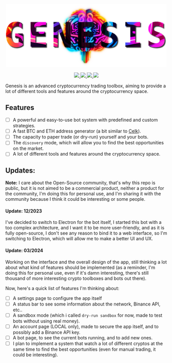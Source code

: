 <p align="center">
    <a href="https://github.com/cybearl/genesis" target="_blank">
        <img src="https://raw.githubusercontent.com/cybearl/genesis/main/assets/logo.png" alt="Genesis logo" width="500px">
    </a>
</p>

<p align="center">
    <a href="https://github.com/cybearl/genesis/blob/main/package.json" target="_blank">
        <img src="https://img.shields.io/github/package-json/v/cybearl/genesis?color=FDD384&style=flat-square">
    </a>
    <a href="https://github.com/yoratoni" target="_blank">
        <img src="https://img.shields.io/badge/made%20by-Yoratoni-858FF0?style=flat-square">
    </a>
    <a href="https://github.com/cybearl/genesis/blob/main/LICENSE" target="_blank">
        <img src="https://img.shields.io/github/license/cybearl/genesis?color=D962F2&style=flat-square">
    </a>
    <a href="https://github.com/cybearl/genesis/issues" target="_blank">
        <img src="https://img.shields.io/github/issues-raw/cybearl/genesis?color=FF8D70&style=flat-square">
    </a>
</p>

Genesis is an advanced cryptocurrency trading toolbox, aiming to provide a lot of different tools
and features around the cryptocurrency space.

## Features
- [ ] A powerful and easy-to-use bot system with predefined and custom strategies.
- [ ] A fast BTC and ETH address generator (a bit similar to [Celk](https://github.com/yoratoni/celk)).
- [ ] The capacity to paper trade (or dry-run) yourself and your bots.
- [ ] The `discovery` mode, which will allow you to find the best opportunities on the market.
- [ ] A lot of different tools and features around the cryptocurrency space.

## Updates:
**Note:** I care about the Open-Source community,
that's why this repo is public, but it is not aimed to be a commercial product,
neither a product for the community, I'm doing this for personal use,
and I'm sharing it with the community because I think it could be interesting
or some people.

#### Update: 12/2023
I've decided to switch to Electron for the bot itself, I started this bot with a too complex architecture,
and I want it to be more user-friendly, and as it is fully open-source, I don't see any reason to bind it
to a web interface, so I'm switching to Electron, which will allow me to make a better UI and UX.

#### Update: 03/2024
Working on the interface and the overall design of the app, still thinking a lot about what kind of
features should be implemented (as a reminder, I'm doing this for personal use, even if it's damn interesting,
there's still thousand of more interesting crypto toolboxes and bots out there).

Now, here's a quick list of features I'm thinking about:
- [ ] A settings page to configure the app itself
- [ ] A status bar to see some information about the network, Binance API, etc..
- [ ] A sandbox mode (which i called `dry-run sandbox` for now, made to test bots without using real money).
- [ ] An account page (LOCAL only), made to secure the app itself, and to possibly add a Binance API key.
- [ ] A bot page, to see the current bots running, and to add new ones.
- [ ] I plan to implement a system that watch a lot of different cryptos at the same time to find the best
  opportunities (even for manual trading, it could be interesting).
